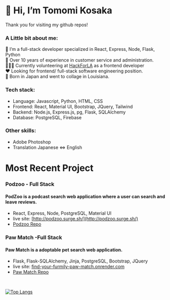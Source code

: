 # 👋 Hi, I’m  Tomomi Kosaka

Thank you for visiting my github repos! 

### A Little bit about me:
  🌱 I’m a full-stack developer specialized in React, Express, Node, Flask, Python<br>
  📝 Over 10 years of experience in customer service and administration.<br>
  👩🏻‍💻 Currently volunteering at [HackForLA](https://www.hackforla.org/) as a frontend developer<br>
  ❤️ Looking for frontend/ full-stack software engineering position.<br>
  🎍 Born in Japan and went to collage in Louisiana. <br>

### Tech stack: 

  - Language: Javascript, Python, HTML, CSS
  - Frontend: React, Material UI, Bootstrap, JQuery, Tailwind
  - Backend: Node.js, Express.js, pg, Flask, SQLAlchemy
  - Database: PostgreSQL, Firebase
    
### Other skills: 
  - Adobe Photoshop
  - Translation Japanese <=> English

# Most Recent Project
### Podzoo - Full Stack 
#### PodZoo is a podcast search web application where a user can search and leave reviews.
  - React, Express, Node, PostgreSQL, Material UI
  - live site: [http://podzoo.surge.sh/](http://podzoo.surge.sh/)
  - [Podzoo Repo](https://github.com/Tomomi-K1/sp-capstone2)

### Paw Match -Full Stack 
#### Paw Match is a adoptable pet search web application.
  - Flask, Flask-SQLAlchemy, Jinja, PostgreSQL, Bootstrap, JQuery
  - live site: [find-your-furmily-paw-match.onrender.com](https://find-your-furmily-paw-match.onrender.com)
  - [Paw Match Repo](https://github.com/Tomomi-K1/find-your-furmily)

<br>

[![Top Langs](https://github-readme-stats.vercel.app/api/top-langs/?username=Tomomi-K1&layout=donut&theme=radical)](https://github.com/Tomomi-K1)

